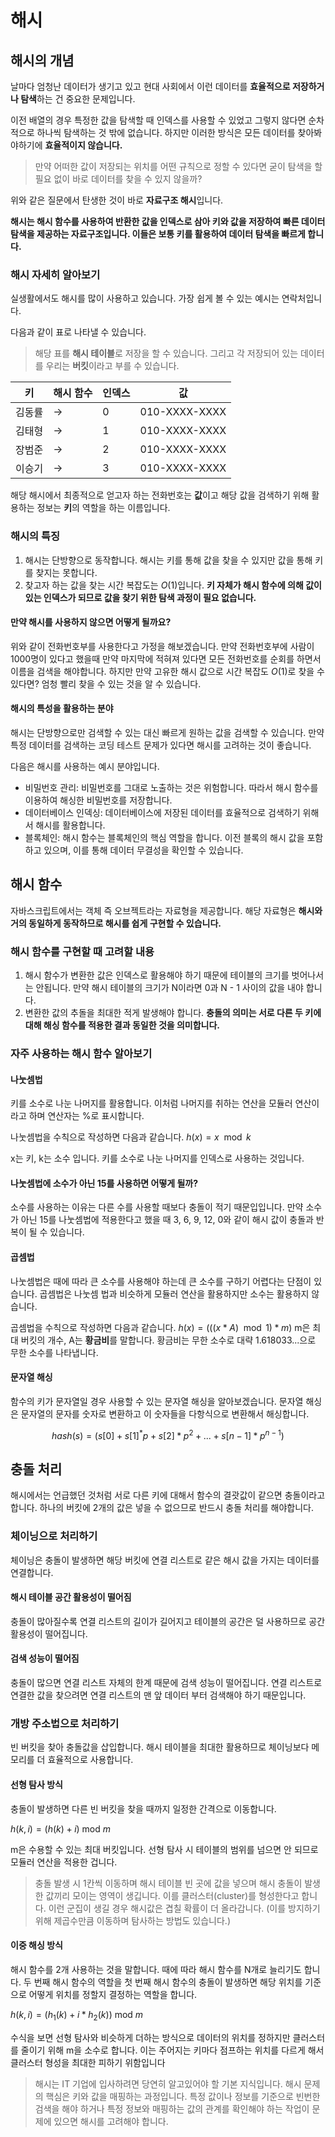 # 해시

## 해시의 개념

날마다 엄청난 데이터가 생기고 있고 현대 사회에서 이런 데이터를 **효율적으로 저장하거나 탐색**하는 건 중요한 문제입니다.

이전 배열의 경우 특정한 값을 탐색할 때 인덱스를 사용할 수 있었고 그렇지 않다면 순차적으로 하나씩 탐색하는 것 밖에 없습니다. 하지만 이러한 방식은 모든 데이터를 찾아봐야하기에 **효율적이지 않습니다.**

> 만약 어떠한 값이 저장되는 위치를 어떤 규칙으로 정할 수 있다면 굳이 탐색을 할 필요 없이 바로 데이터를 찾을 수 있지 않을까?

위와 같은 질문에서 탄생한 것이 바로 **자료구조 해시**입니다.

**해시는 해시 함수를 사용하여 반환한 값을 인덱스로 삼아 키와 값을 저장하여 빠른 데이터 탐색을 제공하는 자료구조입니다. 이들은 보통 키를 활용하여 데이터 탐색을 빠르게 합니다.**

### 해시 자세히 알아보기

실생활에서도 해시를 많이 사용하고 있습니다. 가장 쉽게 볼 수 있는 예시는 연락처입니다.

다음과 같이 표로 나타낼 수 있습니다.

> 해당 표를 **해시 테이블**로 저장을 할 수 있습니다. 그리고 각 저장되어 있는 데이터를 우리는 **버킷**이라고 부를 수 있습니다.

| 키   | 해시 함수 | 인덱스 | 값             |
|-----|-------|-----|---------------|
| 김동률 | ->    | 0   | 010-XXXX-XXXX |
| 김태형 | ->    | 1   | 010-XXXX-XXXX |
| 장범준 | ->    | 2   | 010-XXXX-XXXX |
| 이승기 | ->    | 3   | 010-XXXX-XXXX |

해당 해시에서 최종적으로 얻고자 하는 전화번호는 **값**이고 해당 값을 검색하기 위해 활용하는 정보는 **키**의 역할을 하는 이름입니다.

### 해시의 특징

1. 해시는 단방향으로 동작합니다.
   해시는 키를 통해 값을 찾을 수 있지만 값을 통해 키를 찾지는 못합니다.
2. 찾고자 하는 값을 찾는 시간 복잡도는 $O(1)$입니다.
   **키 자체가 해시 함수에 의해 값이 있는 인덱스가 되므로 값을 찾기 위한 탐색 과정이 필요 없습니다.**

#### 만약 해시를 사용하지 않으면 어떻게 될까요?

위와 같이 전화번호부를 사용한다고 가정을 해보겠습니다. 만약 전화번호부에 사람이 1000명이 있다고 했을때 만약 마지막에 적혀져 있다면 모든 전화번호를 순회를 하면서 이름을 검색을 해야합니다. 하지만 만약 고유한
해시 값으로 시간 복잡도 $O(1)$로 찾을 수 있다면? 엄청 빨리 찾을 수 있는 것을 알 수 있습니다.

#### 해시의 특성을 활용하는 분야

해시는 단방향으로만 검색할 수 있는 대신 빠르게 원하는 값을 검색할 수 있습니다. 만약 특정 데이터를 검색하는 코딩 테스트 문제가 있다면 해시를 고려하는 것이 좋습니다.

다음은 해시를 사용하는 예시 분야입니다.

- 비밀번호 관리: 비밀번호를 그대로 노출하는 것은 위험합니다. 따라서 해시 함수를 이용하여 해싱한 비밀번호를 저장합니다.
- 데이터베이스 인덱싱: 데이터베이스에 저장된 데이터를 효율적으로 검색하기 위해서 해시를 활용합니다.
- 블록체인: 해시 함수는 블록체인의 핵심 역할을 합니다. 이전 블록의 해시 값을 포함하고 있으며, 이를 통해 데이터 무결성을 확인할 수 있습니다.

## 해시 함수

자바스크립트에서는 객체 즉 오브젝트라는 자료형을 제공합니다. 해당 자료형은 **해시와 거의 동일하게 동작하므로 해시를 쉽게 구현할 수 있습니다.**

### 해시 함수를 구현할 때 고려할 내용

1. 해시 함수가 변환한 값은 인덱스로 활용해야 하기 때문에 테이블의 크기를 벗어나서는 안됩니다. 만약 해시 테이블의 크기가 N이라면 0과 N - 1 사이의 값을 내야 합니다.
2. 변환한 값의 추돌을 최대한 적게 발생해야 합니다. **충돌의 의미는 서로 다른 두 키에 대해 해싱 함수를 적용한 결과 동일한 것을 의미합니다.**

### 자주 사용하는 해시 함수 알아보기

#### 나눗셈법

키를 소수로 나눈 나머지를 활용합니다. 이처럼 나머지를 취하는 연산을 모듈러 연산이라고 하며 연산자는 %로 표시합니다.

나눗셈법을 수칙으로 작성하면 다음과 같습니다. $h(x) = x\mod k$

x는 키, k는 소수 입니다. 키를 소수로 나눈 나머지를 인덱스로 사용하는 것입니다.

#### 나눗셈법에 소수가 아닌 15를 사용하면 어떻게 될까?

소수를 사용하는 이유는 다른 수를 사용할 때보다 충돌이 적기 때문입입니다. 만약 소수가 아닌 15를 나눗셈법에 적용한다고 했을 때 3, 6, 9, 12, 0와 같이 해시 값이 충돌과 반복이 될 수 있습니다.

#### 곱셈법

나눗셈법은 때에 따라 큰 소수를 사용해야 하는데 큰 소수를 구하기 어렵다는 단점이 있습니다. 곱셈법은 나눗셈 법과 비슷하게 모듈러 연산을 활용하지만 소수는 활용하지 않습니다.

곱셈법을 수칙으로 작성하면 다음과 같습니다. $h(x) = (((x * A) \mod 1) * m)$ m은 최대 버킷의 개수, A는 **황금비**를 말합니다. 황금비는 무한 소수로 대략 1.618033...으로 무한
소수를 나타냅니다.

#### 문자열 해싱

함수의 키가 문자열일 경우 사용할 수 있는 문자열 해싱을 알아보겠습니다. 문자열 해싱은 문자열의 문자를 숫자로 변환하고 이 숫자들을 다항식으로 변환해서 해싱합니다.

$$hash(s) = (s[0] +s[1]^*p + s[2]* p^2 + ... + s[n-1] * p^{n-1})$$

## 충돌 처리

해시에서는 언급했던 것처럼 서로 다른 키에 대해서 함수의 결괏값이 같으면 충돌이라고 합니다. 하나의 버킷에 2개의 값은 넣을 수 없으므로 반드시 충돌 처리를 해야합니다.

### 체이닝으로 처리하기

체이닝은 충돌이 발생하면 해당 버킷에 연결 리스트로 같은 해시 값을 가지는 데이터를 연결합니다.

#### 해시 테이블 공간 활용성이 떨어짐

충돌이 많아질수록 연결 리스트의 길이가 길어지고 테이블의 공간은 덜 사용하므로 공간 활용성이 떨어집니다.

#### 검색 성능이 떨어짐

충돌이 많으면 연결 리스트 자체의 한계 때문에 검색 성능이 떨어집니다. 연결 리스트로 연결한 값을 찾으려면 연결 리스트의 맨 앞 데이터 부터 검색해야 하기 때문입니다.

### 개방 주소법으로 처리하기

빈 버킷을 찾아 충돌값을 삽입합니다. 해시 테이블을 최대한 활용하므로 체이닝보다 메모리를 더 효율적으로 사용합니다.

#### 선형 탐사 방식

충돌이 발생하면 다른 빈 버킷을 찾을 때까지 일정한 간격으로 이동합니다.

$h(k,i)=(h(k)+i)$ mod $m$

m은 수용할 수 있는 최대 버킷입니다. 선형 탐사 시 테이블의 범위를 넘으면 안 되므로 모듈러 연산을 적용한 겁니다.

> 충돌 발생 시 1칸씩 이동하며 해시 테이블 빈 곳에 값을 넣으며 해시 충돌이 발생한 값끼리 모이는 영역이 생깁니다. 이를 클러스터(cluster)를 형성한다고 합니다. 이런 군집이 생길 경우 해시값은 겹칠 확률이
> 더 올라갑니다. (이를 방지하기 위해 제곱수만큼 이동하며 탐사하는 방법도 있습니다.)

#### 이중 해싱 방식

해시 함수를 2개 사용하는 것을 말합니다. 때에 따라 해시 함수를 N개로 늘리기도 합니다. 두 번째 해시 함수의 역할을 첫 번째 해시 함수의 충돌이 발생하면 해당 위치를 기준으로 어떻게 위치를 정할지 결정하는 역할을
합니다.

$h(k,i)=(h_1(k)+i*h_2(k))$ mod $m$

수식을 보면 선형 탐사와 비슷하게 더하는 방식으로 데이터의 위치를 정하지만 클러스터를 줄이기 위해 m을 소수로 합니다. 이는 주어지는 키마다 점프하는 위치를 다르게 해서 클러스터 형성을 최대한 피하기
위함입니다

> 해시는 IT 기업에 입사하려면 당연히 알고있어야 할 기본 지식입니다. 해시 문제의 핵심은 키와 값을 매핑하는 과정입니다. 특정 값이나 정보를 기준으로 빈번한 검색을 해야 하거나 특정 정보와 매핑하는 값의 관계를
> 확인해야 하는 작업이 문제에 있으면 해시를 고려해야 합니다.